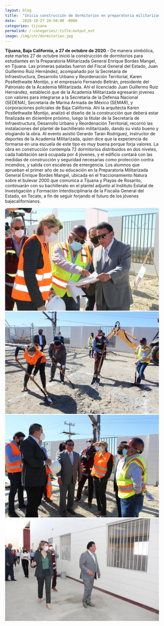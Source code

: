 ```yaml
---
layout: blog
title:  "Inicia construcción de dormitorios en preparatoria militarizada"
date:   2020-10-27 20:50:00 -0000
categories: tijuana
permalink: /:categories/:title:output_ext
image: /img/cnr/dormitorios.jpg
---
```


**Tijuana, Baja California, a 27 de octubre de 2020**.- De manera simbólica, este martes 27 de octubre inició la construcción de dormitorios para estudiantes en la Preparatoria Militarizada General Enrique Bordes Mangel, en Tijuana. 
Las primeras paladas fueron del Fiscal General del Estado, Juan Guillermo Ruiz Hernández, acompañado por la Secretaria de Infraestructura, Desarrollo Urbano y Reordenación Territorial, Karen Postlethwaite Montijo, y el empresario Fernando Beltrán, presidente del Patronato de la Academia Militarizada.
Ahí el licenciado Juan Guillermo Ruiz Hernández, estableció que de la Academia Militarizada egresarán jóvenes con valores para integrarse a la Secretaría de la Defensa Nacional (SEDENA), Secretaría de Marina Armada de México (SEMAR), y corporaciones policiales de Baja California.
Ahí la arquitecta Karen Postlethwaite Montijo, analizó el diseño de la construcción que deberá estar finalizada en diciembre próximo, luego la titular de la Secretaría de Infraestructura, Desarrollo Urbano y Reordenación Territorial, recorrió las instalaciones del plantel de bachillerato militarizado, dando su visto bueno y elogiando la obra.
Al evento asistió Gerardo Tarán Rodríguez, instructor de deportes de la Academia Militarizada, quien dice que la experiencia de formarse en una escuela de este tipo es muy buena porque forja valores. 
La obra en construcción contempla 72 dormitorios distribuidos en dos niveles, cada habitación será ocupada por 4 jóvenes, y el edificio contará con las medidas de construcción y seguridad necesarias como protección contra incendios, y salida con escaleras de emergencia.
Los alumnos que aprueban el primer año de su educación en la Preparatoria Militarizada General Enrique Bordes Mangel, ubicada en el fraccionamiento Natura sobre el bulevar 2000 que comunica a Tijuana y Playas de Rosarito, continuarán con su bachillerato en el plantel adjunto al Instituto Estatal de Investigación y Formación Interdisciplinaria de la Fiscalía General del Estado, en Tecate, a fin de seguir forjando el futuro de los jóvenes bajacalifornianos.

<div id="carouselExampleSlidesOnly" class="carousel slide" data-ride="carousel">
  <div class="carousel-inner">
    <div class="carousel-item active">
       <img class="d-block w-100" src="/img/cnr/dormitorios.jpg" loading="lazy"  alt="Uso del cubrebocas">
    </div>
    <div class="carousel-item">
      <img class="d-block w-100" src="/img/cnr/dormitorios1.jpg" loading="lazy"  alt="Medicion de temperatura">
    </div>
     <div class="carousel-item">
      <img class="d-block w-100" src="/img/cnr/dormitorios2.jpg" loading="lazy"  alt="Lavado de manos con gel antibacterial">
    </div>
      <div class="carousel-item">
      <img class="d-block w-100" src="/img/cnr/dormitorios3.jpg" loading="lazy"  alt="Medicion de temperatura">
    </div>
  </div>
</div>